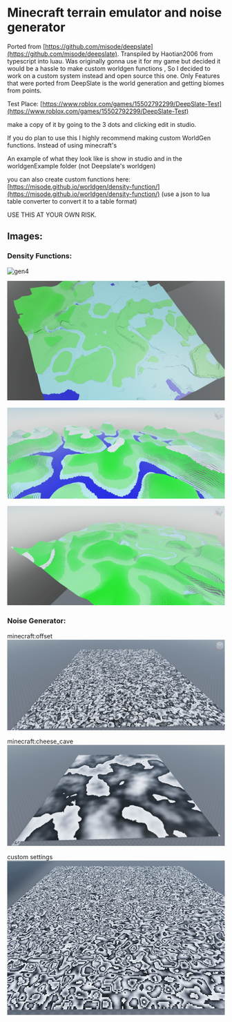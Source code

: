 # Minecraft terrain emulator and noise generator 

Ported from [https://github.com/misode/deepslate](https://github.com/misode/deepslate).
Transpiled by Haotian2006 from typescript into luau. 
Was originally gonna use it for my game but decided it would be a hassle 
to make custom worldgen functions , So I decided to work on a custom system instead and open source this one. 
Only Features that were ported from DeepSlate is the world generation and getting biomes from points.  

Test Place: [https://www.roblox.com/games/15502792299/DeepSlate-Test](https://www.roblox.com/games/15502792299/DeepSlate-Test)

make a copy of it by going to the 3 dots and clicking edit in studio.

If you do plan to use this I highly recommend making custom WorldGen functions.
Instead of using minecraft's

An example of what they look like is show in studio and in the 
worldgenExample folder (not Deepslate's worldgen)

you can also create custom functions here: [https://misode.github.io/worldgen/density-function/](https://misode.github.io/worldgen/density-function/)
(use a json to lua table converter to convert it to a table format)

USE THIS AT YOUR OWN RISK.

## Images:

### Density Functions:

![gen4](https://github.com/haotian2006/Terrain-Generation-Library/blob/main/Images/gen3.gif?raw=true)

![gen1](https://github.com/haotian2006/Terrain-Generation-Library/blob/main/Images/Gen1.png?raw=true)

![gen2](https://github.com/haotian2006/Terrain-Generation-Library/blob/main/Images/gen2.png?raw=true)

![gen3](https://github.com/haotian2006/Terrain-Generation-Library/blob/main/Images/gen4.png?raw=true)

### Noise Generator:

minecraft:offset
![Alt text](https://github.com/haotian2006/Terrain-Generation-Library/blob/main/Images/offsetnoise.png?raw=true)

minecraft:cheese_cave
![Alt text](https://github.com/haotian2006/Terrain-Generation-Library/blob/main/Images/cheesecave.png?raw=true)

custom settings
![Alt text](https://github.com/haotian2006/Terrain-Generation-Library/blob/main/Images/custom.png?raw=true)
